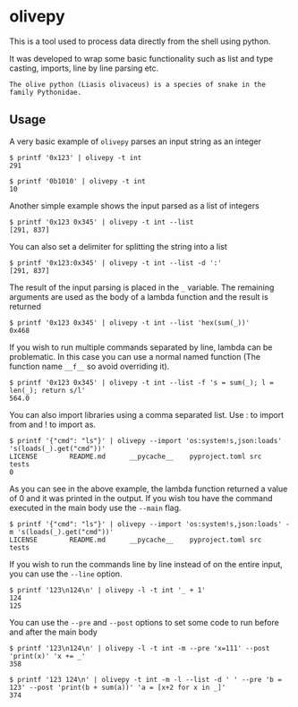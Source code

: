 # olivepy

This is a tool used to process data directly from the shell using python.

It was developed to wrap some basic functionality such as list and type casting, imports, line by line parsing etc.

```quote
The olive python (Liasis olivaceus) is a species of snake in the family Pythonidae.
```

## Usage

A very basic example of `olivepy` parses an input string as an integer

```shell
$ printf '0x123' | olivepy -t int
291

$ printf '0b1010' | olivepy -t int
10
```

Another simple example shows the input parsed as a list of integers

```shell
$ printf '0x123 0x345' | olivepy -t int --list
[291, 837]
```

You can also set a delimiter for splitting the string into a list

```shell
$ printf '0x123:0x345' | olivepy -t int --list -d ':'
[291, 837]
```

The result of the input parsing is placed in the `_` variable. The remaining arguments are used as the body of a lambda function and the result is returned

```shell
$ printf '0x123 0x345' | olivepy -t int --list 'hex(sum(_))'
0x468
```

If you wish to run multiple commands separated by line, lambda can be problematic. In this case you can use a normal named function (The function name `__f__` so avoid overriding it).

```shell
$ printf '0x123 0x345' | olivepy -t int --list -f 's = sum(_); l = len(_); return s/l'
564.0
```

You can also import libraries using a comma separated list. Use : to import from and ! to import as.

```shell
$ printf '{"cmd": "ls"}' | olivepy --import 'os:system!s,json:loads' 's(loads(_).get("cmd"))'
LICENSE        README.md      __pycache__    pyproject.toml src            tests
0
```

As you can see in the above example, the lambda function returned a value of 0 and it was printed in the output. If you wish tou have the command executed in the main body use the `--main` flag.

```shell
$ printf '{"cmd": "ls"}' | olivepy --import 'os:system!s,json:loads' -m 's(loads(_).get("cmd"))'
LICENSE        README.md      __pycache__    pyproject.toml src            tests
```

If you wish to run the commands line by line instead of on the entire input, you can use the `--line` option.

```shell
$ printf '123\n124\n' | olivepy -l -t int '_ + 1'
124
125
```

You can use the `--pre` and `--post` options to set some code to run before and after the main body

```shell
$ printf '123\n124\n' | olivepy -l -t int -m --pre 'x=111' --post 'print(x)' 'x += _'
358
```

```shell
$ printf '123 124\n' | olivepy -t int -m -l --list -d ' ' --pre 'b = 123' --post 'print(b + sum(a))' 'a = [x+2 for x in _]'
374
```
